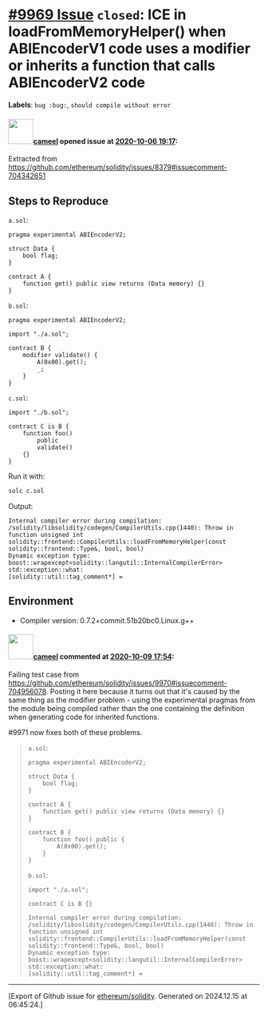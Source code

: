 # [\#9969 Issue](https://github.com/ethereum/solidity/issues/9969) `closed`: ICE in loadFromMemoryHelper() when ABIEncoderV1 code uses a modifier or inherits a function that calls ABIEncoderV2 code
**Labels**: `bug :bug:`, `should compile without error`


#### <img src="https://avatars.githubusercontent.com/u/137030?v=4" width="50">[cameel](https://github.com/cameel) opened issue at [2020-10-06 19:17](https://github.com/ethereum/solidity/issues/9969):

Extracted from https://github.com/ethereum/solidity/issues/8379#issuecomment-704342651

## Steps to Reproduce
`a.sol`:
```solidity
pragma experimental ABIEncoderV2;

struct Data {
    bool flag;
}

contract A {
    function get() public view returns (Data memory) {}
}
```
`b.sol`:
```solidity
pragma experimental ABIEncoderV2;

import "./a.sol";

contract B {
    modifier validate() {
        A(0x00).get();
        _;
    }
}
```
`c.sol`:
```solidity
import "./b.sol";

contract C is B {
    function foo()
        public
        validate()
    {}
}
```
Run it with:
```bash
solc c.sol
```
Output:
```
Internal compiler error during compilation:
/solidity/libsolidity/codegen/CompilerUtils.cpp(1440): Throw in function unsigned int solidity::frontend::CompilerUtils::loadFromMemoryHelper(const solidity::frontend::Type&, bool, bool)
Dynamic exception type: boost::wrapexcept<solidity::langutil::InternalCompilerError>
std::exception::what:
[solidity::util::tag_comment*] =
```

## Environment
- Compiler version: 0.7.2+commit.51b20bc0.Linux.g++

#### <img src="https://avatars.githubusercontent.com/u/137030?v=4" width="50">[cameel](https://github.com/cameel) commented at [2020-10-09 17:54](https://github.com/ethereum/solidity/issues/9969#issuecomment-706322053):

Failing test case from https://github.com/ethereum/solidity/issues/9970#issuecomment-704956078. Posting it here because it turns out that it's caused by the same thing as the modifier problem - using the experimental pragmas from the module being compiled rather than the one containing the definition when generating code for inherited functions.

#9971 now fixes both of these problems.

> `a.sol`:
> ```solidity
> pragma experimental ABIEncoderV2;
> 
> struct Data {
>     bool flag;
> }
> 
> contract A {
>     function get() public view returns (Data memory) {}
> }
> 
> contract B {
>     function foo() public {
>         A(0x00).get();
>     }
> }
> ```
> 
> `b.sol`:
> ```solidity
> import "./a.sol";
> 
> contract C is B {}
> ```
> 
> ```
> Internal compiler error during compilation:
> /solidity/libsolidity/codegen/CompilerUtils.cpp(1440): Throw in function unsigned int solidity::frontend::CompilerUtils::loadFromMemoryHelper(const solidity::frontend::Type&, bool, bool)
> Dynamic exception type: boost::wrapexcept<solidity::langutil::InternalCompilerError>
> std::exception::what:
> [solidity::util::tag_comment*] =
> ```


-------------------------------------------------------------------------------



[Export of Github issue for [ethereum/solidity](https://github.com/ethereum/solidity). Generated on 2024.12.15 at 06:45:24.]
